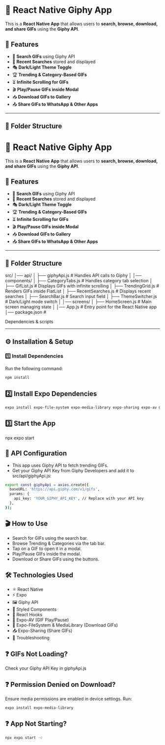 
# 🚀 React Native Giphy App

This is a **React Native App** that allows users to **search, browse, download, and share GIFs** using the **Giphy API**.

## 🌟 Features
- 🔎 **Search GIFs** using Giphy API
- 📌 **Recent Searches** stored and displayed
- 🎭 **Dark/Light Theme Toggle**
- 🏆 **Trending & Category-Based GIFs**
- ⏳ **Infinite Scrolling for GIFs**
- 🎬 **Play/Pause GIFs inside Modal**
- 📥 **Download GIFs to Gallery**
- 📤 **Share GIFs to WhatsApp & Other Apps**

---

## 📁 **Folder Structure**
# 🚀 React Native Giphy App

This is a **React Native App** that allows users to **search, browse, download, and share GIFs** using the **Giphy API**.

## 🌟 Features
- 🔎 **Search GIFs** using Giphy API
- 📌 **Recent Searches** stored and displayed
- 🎭 **Dark/Light Theme Toggle**
- 🏆 **Trending & Category-Based GIFs**
- ⏳ **Infinite Scrolling for GIFs**
- 🎬 **Play/Pause GIFs inside Modal**
- 📥 **Download GIFs to Gallery**
- 📤 **Share GIFs to WhatsApp & Other Apps**

---

## 📁 **Folder Structure**

src/ │── api/ │ ├── giphyApi.js # Handles API calls to Giphy │ │── components/ │ ├── CategoryTabs.js # Handles category tab selection │ ├── GifList.js # Displays GIFs with infinite scrolling │ ├── TrendingGrid.js # Renders GIFs inside FlatList │ ├── RecentSearches.js # Displays recent searches │ ├── SearchBar.js # Search input field │ ├── ThemeSwitcher.js # Dark/Light mode switch │ │── screens/ │ ├── HomeScreen.js # Main screen managing state │ │── App.js # Entry point for the React Native app │── package.json #

Dependencies & scripts


---

## ⚙️ **Installation & Setup**
### **1️⃣ Install Dependencies**
Run the following command:
```sh
npm install
```


## 2️⃣ **Install Expo Dependencies**

```sh
expo install expo-file-system expo-media-library expo-sharing expo-av @expo/vector-icons
```


## 3️⃣ **Start the App**

npx expo start

## 📡 **API Configuration**

- This app uses Giphy API to fetch trending GIFs.
- Get your Giphy API Key from Giphy Developers and add it to src/api/giphyApi.js:

```sh
export const giphyApi = axios.create({
  baseURL: 'https://api.giphy.com/v1/gifs',
  params: {
    api_key: 'YOUR_GIPHY_API_KEY', // Replace with your API key
  },
});
```

## 🎬 **How to Use**
- Search for GIFs using the search bar.
- Browse Trending & Categories via the tab bar.
- Tap on a GIF to open it in a modal.
- Play/Pause GIFs inside the modal.
- Download or Share GIFs using the buttons.

## 🛠 **Technologies Used**
- ⚛️ React Native
- ⚡ Expo
- 🖼 Giphy API
- 🎨 Styled Components
- 🔄 React Hooks
- 🎥 Expo-AV (GIF Play/Pause)
- 📂 Expo-FileSystem & MediaLibrary (Download GIFs)
- 📤 Expo-Sharing (Share GIFs)
- 🐛 Troubleshooting


## **❓ GIFs Not Loading?**
Check your Giphy API Key in giphyApi.js


## **❓ Permission Denied on Download?**
Ensure media permissions are enabled in device settings.
Run:
```sh
expo install expo-media-library
```


## **❓ App Not Starting?**

```sh
npx expo start -c
```
